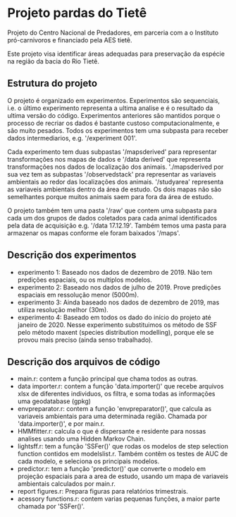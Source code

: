 # Projeto pardas do Tietê #

Projeto do Centro Nacional de Predadores, em parceria com a o Instituto pró-carnivoros e financiado
pela AES tietê.

Este projeto visa identificar áreas adequadas para preservação da espécie na região da bacia do Rio Tietê. 

## Estrutura do projeto ##


O projeto é organizado em experimentos. Experimentos são sequenciais, i.e. o último experimento representa a ultima analise e é o resultado da ultima versão do código. Experimentos anteriores são mantidos porque o processo de recriar os dados é bastante custoso computacionalmente, e são muito pesados. Todos os experimentos tem uma subpasta para receber dados intermediarios, e.g. '/experiment 001'. 

Cada experimento tem duas subpastas '/mapsderived' para representar transformações nos mapas de dados
e '/data derived' que representa transformações nos dados de localização dos animais. './mapsderived por sua vez tem as subpastas '/observedstack' pra representar as variaveis ambientais ao redor das localizações dos animais. '/studyarea' representa as variaveis ambientais dentro da área de estudo. Os dois mapas não são semelhantes porque muitos animais saem para fora da área de estudo. 

O projeto também tem uma pasta '/raw' que contem uma subpasta para cada um dos grupos de dados coletados para cada animal identificados pela data de acquisição e.g. '/data 17.12.19'. Também temos uma pasta para armazenar os mapas conforme ele foram baixados '/maps'.

## Descrição dos experimentos ##

- experimento 1: Baseado nos dados de dezembro de 2019. Não tem predições espaciais, ou os multiplos modelos.
- experimento 2: Baseado nos dados de julho de 2019. Prove predições espaciais em ressolução menor (5000m).
- experimento 3: Ainda baseado nos dados de dezembro de 2019, mas utiliza resolução melhor (30m).
- experimento 4: Baseado em todos os dado do início do projeto até janeiro de 2020. Nesse experimento substituimos os método de SSF pelo método maxent (species distribution modelling), porque ele se provou mais preciso (ainda senso trabalhado). 

## Descrição dos arquivos de código ##

- main.r: contem a função principal que chama todos as outras.
- data importer.r: contem a função 'data.importer()' que recebe arquivos xlsx de diferentes individuos, os filtra, e soma todas as informações uma geodatabase (gpkg)
- envpreparator.r: contem a função 'envpreparator()', que calcula as variaveis ambientais para uma determinada região. Chamada por 'data.importer()', e por main.r.
- HMMfitter.r: calcula o que é dispersante e residente para nossas analises usando uma Hidden Markov Chain.
- lightsff.r: tem a função 'SSFer()' que rodas os modelos de step selection function contidos em modelslist.r. Também contêm os testes de AUC de cada modelo, e seleciona os principais modelos.
- predictor.r: tem a função 'predictor()' que converte o modelo em projeção espaciais para a area de estudo, usando um mapa de variaveis ambientais calculados por main.r.
- report figures.r: Prepara figuras para relatórios trimestrais.
- acessory functions.r: contem varias pequenas funções, a maior parte chamada por 'SSFer()'.




